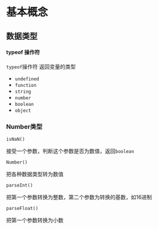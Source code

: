 # 基本概念

## 数据类型

#### typeof 操作符

`typeof`操作符 返回变量的类型

- `undefined`
- `function`
- `string`
- `number`
- `boolean`
- `object`



### Number类型

`isNaN()`

接受一个参数，判断这个参数是否为数值，返回`boolean`

`Number()`

把各种数据类型转为数值

`parseInt()`

把第一个参数转换为整数，第二个参数为转换的基数，如16进制

`parseFloat()`

把第一个参数转换为小数

### 